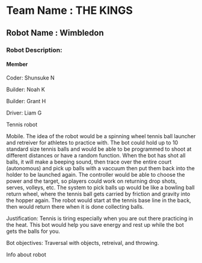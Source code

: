 # Team Name : THE KINGS

## Robot Name : Wimbledon

### Robot Description:

#### Member
Coder: Shunsuke N

Builder: Noah K

Builder: Grant H

Driver: Liam G


Tennis robot

Mobile. The idea of the robot would be a spinning wheel tennis ball launcher and retreiver for athletes to practice with. The bot could hold up to 10 standard size tennis balls and would be able to be programmed to shoot at different distances or have  a random function. When the bot has shot all balls, it will make a beeping sound, then trace over the entire court (autonomous) and pick up balls with a vaccuum then put them back into the holder to be launched again. The controller would be able to choose the power and the target, so players could work on returning drop shots, serves, volleys, etc. The system to pick balls up would be like a bowling ball return wheel, where the tennis ball gets carried by friction and gravity into the hopper again. The robot would start at the tennis base line in the back, then would return there when it is done collecting balls. 

Justification:
Tennis is tiring especially when you are out there practicing in the heat. This bot would help you save energy and rest up while the bot gets the balls for you.

Bot objectives: Traversal with objects, retreival, and throwing.

Info about robot
